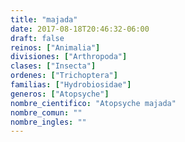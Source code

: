 ```yaml
---
title: "majada"
date: 2017-08-18T20:46:32-06:00
draft: false
reinos: ["Animalia"]
divisiones: ["Arthropoda"]
clases: ["Insecta"]
ordenes: ["﻿Trichoptera"]
familias: ["Hydrobiosidae"]
generos: ["Atopsyche"]
nombre_cientifico: "Atopsyche majada"
nombre_comun: ""
nombre_ingles: ""
---
```

